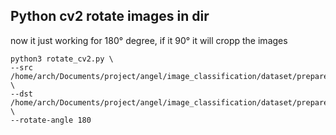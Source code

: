 ## Python cv2 rotate images in dir

now it just working for 180° degree, if it 90° it will cropp the images

```
python3 rotate_cv2.py \
--src /home/arch/Documents/project/angel/image_classification/dataset/prepare_data/009_Postanovka/raw_out_frames/IMG_3483+ \
--dst /home/arch/Documents/project/angel/image_classification/dataset/prepare_data/009_Postanovka/raw_out_frames/IMG_3483 \
--rotate-angle 180
```
